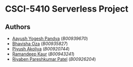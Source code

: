 # CSCI-5410 Serverless Project

## Authors

- [Aayush Yogesh Pandya](aayush.pandya@dal.ca) (_B00939670_)
- [Bhavisha Oza](bh327148@dal.ca) (_B00935827_)
- [Piyush Akoliya](py308472@dal.ca) (_B00920744_)
- [Ramandeep Kaur](rm661081@dal.ca) (_B00943241_)
- [Riyaben Pareshkumar Patel](ry470536@dal.ca) (_B00926204_)
